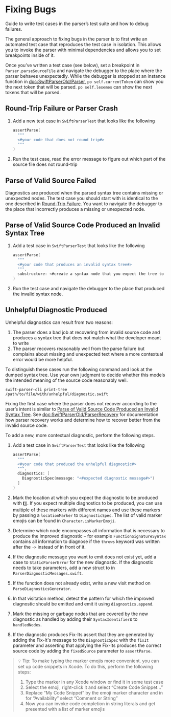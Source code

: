 # Fixing Bugs

Guide to write test cases in the parser’s test suite and how to debug failures.

The general approach to fixing bugs in the parser is to first write an automated test case that reproduces the test case in isolation. This allows you to invoke the parser with minimal dependencies and allows you to set breakpoints inside of it. 

Once you’ve written a test case (see below), set a breakpoint in `Parser.parseSourceFile` and navigate the debugger to the place where the parser behaves unexpectedly. While the debugger is stopped at an instance function in <doc:SwiftParserOld/Parser>, `po self.currentToken` can show you the next token that will be parsed. `po self.lexemes` can show the next tokens that will be parsed.

## Round-Trip Failure or Parser Crash

1. Add a new test case in `SwiftParserTest` that looks like the following
    ```swift
    assertParse(
      """
      <#your code that does not round trip#>
      """
    )
    ```
2. Run the test case, read the error message to figure out which part of the source file does not round-trip


## Parse of Valid Source Failed

Diagnostics are produced when the parsed syntax tree contains missing or unexpected nodes. The test case you should start with is identical to the one described in [Round-Trip Failure](#Round-Trip-Failure-or-Parser-Crash). You want to navigate the debugger to the place that incorrectly produces a missing or unexpected node.

## Parse of Valid Source Code Produced an Invalid Syntax Tree

1. Add a test case in `SwiftParserTest` that looks like the following
    ```swift
    assertParse(
      """
      <#your code that produces an invalid syntax tree#> 
      """,
      substructure: <#create a syntax node that you expect the tree to have#>
    )
    ```
2. Run the test case and navigate the debugger to the place that produced the invalid syntax node. 

## Unhelpful Diagnostic Produced

Unhelpful diagnostics can result from two reasons:
1. The parser does a bad job at recovering from invalid source code and produces a syntax tree that does not match what the developer meant to write
2. The parser recovers reasonably well from the parse failure but complains about missing and unexpected text where a more contextual error would be more helpful.

To distinguish these cases run the following command and look at the dumped syntax tree. Use your own judgment to decide whether this models the intended meaning of the source code reasonably well.
```
swift-parser-cli print-tree /path/to/file/with/unhelpful/diagnostic.swift
``` 

Fixing the first case where the parser does not recover according to the user’s intent is similar to [Parse of Valid Source Code Produced an Invalid Syntax Tree](#Parse-of-Valid-Source-Code-Produced-an-Invalid-Syntax-Tree). See <doc:SwiftParserOld/ParserRecovery> for documentation how parser recovery works and determine how to recover better from the invalid source code.

To add a new, more contextual diagnostic, perform the following steps.

1. Add a test case in `SwiftParserTest` that looks like the following
    
    ```swift
    assertParse(
      """
      <#your code that produced the unhelpful diagnostic#>
      """,
      diagnostics: [
        DiagnosticSpec(message: "<#expected diagnostic message#>")
      ]
    )
    ```
2. Mark the location at which you expect the diagnostic to be produced with `1️⃣`. If you expect multiple diagnostics to be produced, you can use multiple of these markers with different names and use these markers by passing a `locationMarker` to `DiagnosticSpec`. The list of valid marker emojis can be found in `Character.isMarkerEmoji`.
3. Determine which node encompasses all information that is necessary to produce the improved diagnostic – for example `FunctionSignatureSyntax` contains all information to diagnose if the `throws` keyword was written after the `->` instead of in front of it.
4. If the diagnostic message you want to emit does not exist yet, add a case to `StaticParserError` for the new diagnostic. If the diagnostic needs to take parameters, add a new struct to in `ParserDiagnosticMessages.swift`.
5. If the function does not already exist, write a new visit method on `ParseDiagnosticsGenerator`.
6. In that visitation method, detect the pattern for which the improved diagnostic should be emitted and emit it using `diagnostics.append`.
7. Mark the missing or garbage nodes that are covered by the new diagnostic as handled by adding their `SyntaxIdentifier`s to `handledNodes`.
8. If the diagnostic produces Fix-Its assert that they are generated by adding the Fix-It's message to the `DiagnosticSpec` with the `fixIt` parameter and asserting that applying the Fix-Its produces the correct source code by adding the `fixedSource` parameter to `assertParse`.

> 💡 Tip: To make typing the marker emojis more convenient. you can set up code snippets in Xcode. To do this, perform the following steps:
> 1. Type the marker in any Xcode window or find it in some test case
> 2. Select the emoji, right-click it and select “Create Code Snippet…”
> 3. Replace “My Code Snippet” by the emoji marker character and in for “Availability” select “Comment or String”
> 4. Now you can invoke code completion in string literals and get presented with a list of marker emojis
